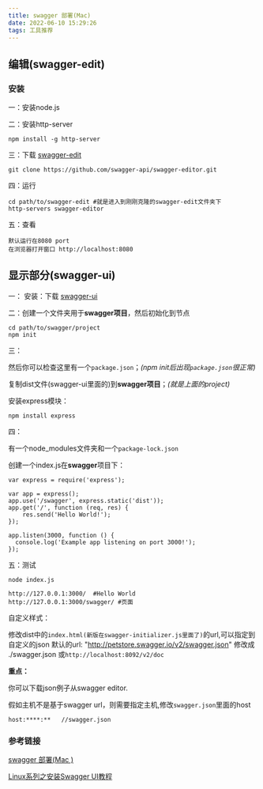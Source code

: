```yaml
---
title: swagger 部署(Mac)
date: 2022-06-10 15:29:26
tags: 工具推荐
---
```


## 编辑(swagger-edit)

### 安装

一：安装node.js

二：安装http-server

```
npm install -g http-server
```

三：下载 [swagger-edit](https://github.com/swagger-api/swagger-editor)

```
git clone https://github.com/swagger-api/swagger-editor.git
```

四：运行

```
cd path/to/swagger-edit #就是进入到刚刚克隆的swagger-edit文件夹下
http-servers swagger-editor
```

五：查看

```
默认运行在8080 port
在浏览器打开窗口 http://localhost:8080
```



## 显示部分(swagger-ui)

一： 安装：下载 [swagger-ui](https://github.com/swagger-api/swagger-ui)

二：创建一个文件夹用于**swagger项目**，然后初始化到节点

```
cd path/to/swagger/project
npm init
```

三：

然后你可以检查这里有一个`package.json`；*(npm init后出现`package.json`很正常)*

复制dist文件(swagger-ui里面的)到**swagger项目**；*(就是上面的project)*

安装express模块：

```
npm install express
```

四：

有一个node_modules文件夹和一个`package-lock.json`

创建一个index.js在**swagger**项目下：

```
var express = require('express'); 

var app = express();  
app.use('/swagger', express.static('dist'));
app.get('/', function (req, res) {  
    res.send('Hello World!'); 
});  

app.listen(3000, function () {
  console.log('Example app listening on port 3000!');  
});
```

五：测试

```
node index.js

http://127.0.0.1:3000/  #Hello World
http://127.0.0.1:3000/swagger/ #页面
```



自定义样式：

修改dist中的`index.html(新版在swagger-initializer.js里面了)`的url,可以指定到自定义的json
 默认的url: "http://petstore.swagger.io/v2/swagger.json"
 修改成 ./swagger.json 或`http://localhost:8092/v2/doc`



**重点：**

你可以下载json例子从swagger editor.

假如主机不是基于swagger url，则需要指定主机,修改`swagger.json`里面的host

```
host:****:**   //swagger.json
```

### 参考链接

[swagger 部署(Mac )](https://www.cnblogs.com/jackey2015/p/11130193.html)

[Linux系列之安装Swagger UI教程](https://dandelioncloud.cn/article/details/1436927564110729218)

